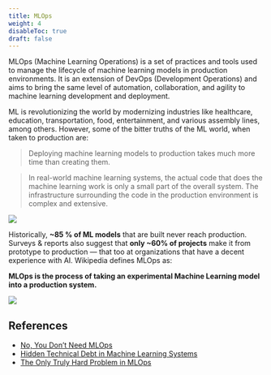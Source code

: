 ```yaml
---
title: MLOps
weight: 4
disableToc: true
draft: false
---
```


MLOps (Machine Learning Operations) is a set of practices and tools used to manage the lifecycle of machine learning models in production environments. It is an extension of DevOps (Development Operations) and aims to bring the same level of automation, collaboration, and agility to machine learning development and deployment.


ML is revolutionizing the world by modernizing industries like healthcare, education, transportation, food, entertainment, and various assembly lines, among others. However, some of the bitter truths of the ML world, when taken to production are:

> Deploying machine learning models to production takes much more time than creating them.

> In real-world machine learning systems, the actual code that does the machine learning work is only a small part of the overall system. The infrastructure surrounding the code in the production environment is complex and extensive.

![](https://raw.githubusercontent.com/aaubs/ds-master/main/data/Images/HIddenTechnicalDebtinML.jpg)

Historically, **~85 % of ML models** that are built never reach production. Surveys & reports also suggest that **only ~60% of projects** make it from prototype to production — that too at organizations that have a decent experience with AI.
Wikipedia defines MLOps as:

**MLOps is the process of taking an experimental Machine Learning model into a production system.**


![](https://raw.githubusercontent.com/aaubs/ds-master/main/data/Images/ML_Ops_Venn_Diagram.svg.png)

## References

* [No, You Don’t Need MLOps](https://becominghuman.ai/no-you-dont-need-mlops-5e1ce9fdaa4b) 
* [Hidden Technical Debt in Machine Learning Systems](https://papers.nips.cc/paper/2015/hash/86df7dcfd896fcaf2674f757a2463eba-Abstract.html) 
* [The Only Truly Hard Problem in MLOps](https://www.tecton.ai/apply/session-video-archive/the-only-truly-hard-problem-in-mlops/) 